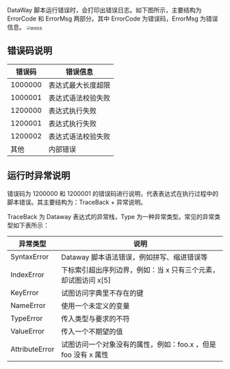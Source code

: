 DataWay 脚本运行错误时，会打印出错误日志。如下图所示，主要结构为 ErrorCode 和 ErrorMsg 两部分。其中 ErrorCode 为错误码，ErrorMsg 为错误信息。
<img src="https://main.qcloudimg.com/raw/618538be024120a2a03673fc0edd972c/%E9%94%99%E8%AF%AF%E4%BF%A1%E6%81%AF.png" alt="错误信息" style="zoom:50%;" />

## 错误码说明

| 错误码  | 错误信息           |
| ------- | ------------------ |
| 1000000 | 表达式最大长度超限 |
| 1000001 | 表达式语法校验失败 |
| 1200000 | 表达式执行失败     |
| 1200001 | 表达式执行失败     |
| 1200002 | 表达式语法校验失败 |
| 其他    | 内部错误           |

## 运行时异常说明
错误码为 1200000 和 1200001 的错误码进行说明，代表表达式在执行过程中的脚本错误。其主要结构为：TraceBack + 异常说明。

TraceBack 为 Dataway 表达式的异常栈，Type 为一种异常类型。常见的异常类型如下表所示：

| 异常类型       | 说明                                                         |
| -------------- | ------------------------------------------------------------ |
| SyntaxError    | Dataway 脚本语法错误，例如拼写、缩进错误等                     |
| IndexError     | 下标索引超出序列边界，例如：当 x 只有三个元素，却试图访问 x[5]    |
| KeyError       | 试图访问字典里不存在的键                                     |
| NameError      | 使用一个未定义的变量                                         |
| TypeError      | 传入类型与要求的不符                                         |
| ValueError     | 传入一个不期望的值                                           |
| AttributeError | 试图访问一个对象没有的属性，例如：foo.x ，但是 foo 没有 x 属性 |

